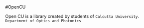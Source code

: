 #OpenCU

Open CU is a library created by students of `Calcutta University`.
`Department of Optics and Photonics` 